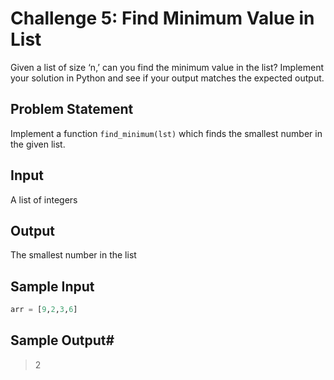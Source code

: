 # Challenge 5: Find Minimum Value in List

Given a list of size ‘n,’ can you find the minimum value in the list? Implement your solution in Python and see if your output matches the expected output.

## Problem Statement

Implement a function `find_minimum(lst)` which finds the smallest number in the given list.

## Input

A list of integers

## Output

The smallest number in the list

## Sample Input

```python
arr = [9,2,3,6]
```

## Sample Output#

> 2
